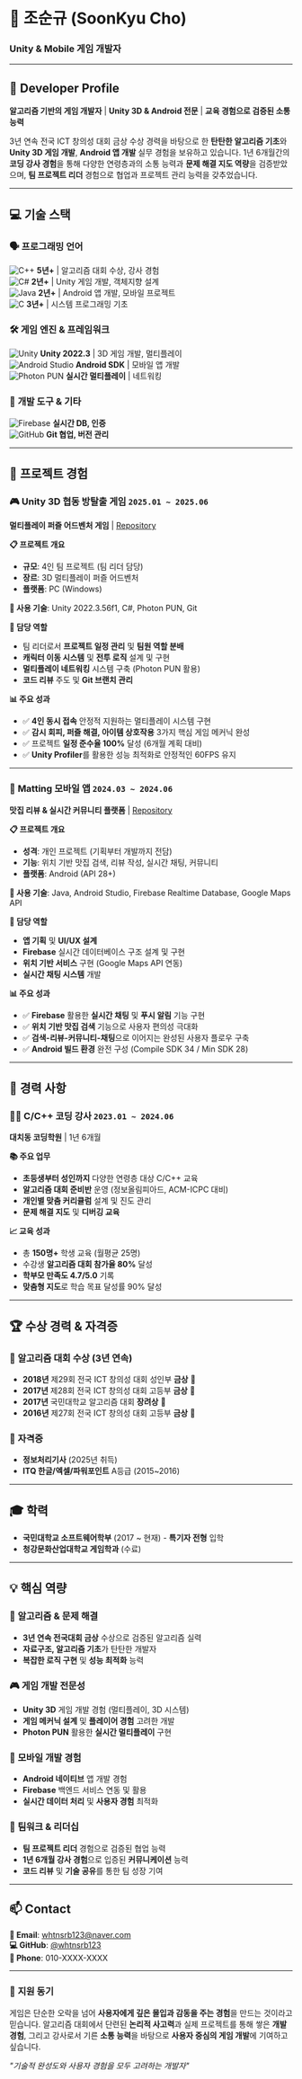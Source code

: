 # 👋 조순규 (SoonKyu Cho)
### Unity & Mobile 게임 개발자

---

## 🎯 **Developer Profile**

**알고리즘 기반의 게임 개발자** | **Unity 3D & Android 전문** | **교육 경험으로 검증된 소통 능력**

3년 연속 전국 ICT 창의성 대회 금상 수상 경력을 바탕으로 한 **탄탄한 알고리즘 기초**와 **Unity 3D 게임 개발**, **Android 앱 개발** 실무 경험을 보유하고 있습니다. 1년 6개월간의 **코딩 강사 경험**을 통해 다양한 연령층과의 소통 능력과 **문제 해결 지도 역량**을 검증받았으며, **팀 프로젝트 리더** 경험으로 협업과 프로젝트 관리 능력을 갖추었습니다.

---

## 💻 **기술 스택**

### 🗣️ **프로그래밍 언어**
![C++](https://img.shields.io/badge/C++-00599C?style=flat&logo=c%2B%2B&logoColor=white) **5년+** | 알고리즘 대회 수상, 강사 경험  
![C#](https://img.shields.io/badge/C%23-239120?style=flat-square&logo=c-sharp&logoColor=white) **2년+** | Unity 게임 개발, 객체지향 설계  
![Java](https://img.shields.io/badge/Java-007396?style=flat&logo=java&logoColor=white) **2년+** | Android 앱 개발, 모바일 프로젝트  
![C](https://img.shields.io/badge/C-A8B9CC?style=flat&logo=c&logoColor=white) **3년+** | 시스템 프로그래밍 기초  

### 🛠️ **게임 엔진 & 프레임워크**
![Unity](https://img.shields.io/badge/Unity-000000?style=flat&logo=unity&logoColor=white) **Unity 2022.3** | 3D 게임 개발, 멀티플레이  
![Android Studio](https://img.shields.io/badge/Android%20Studio-3DDC84?style=flat&logo=android-studio&logoColor=white) **Android SDK** | 모바일 앱 개발  
![Photon PUN](https://img.shields.io/badge/Photon%20PUN-0082C9?style=flat&logo=data-transfer&logoColor=white) **실시간 멀티플레이** | 네트워킹  

### 🔧 **개발 도구 & 기타**
![Firebase](https://img.shields.io/badge/Firebase-FFCA28?style=flat&logo=firebase&logoColor=white) **실시간 DB, 인증**  
![GitHub](https://img.shields.io/badge/GitHub-181717?style=flat&logo=github&logoColor=white) **Git 협업, 버전 관리**  

---

## 🚀 **프로젝트 경험**

### 🎮 **Unity 3D 협동 방탈출 게임** `2025.01 ~ 2025.06`
**멀티플레이 퍼즐 어드벤처 게임** | [Repository](https://github.com/whtnsrb123/capstone-2025-17)

**📋 프로젝트 개요**
- **규모**: 4인 팀 프로젝트 (팀 리더 담당)
- **장르**: 3D 멀티플레이 퍼즐 어드벤처
- **플랫폼**: PC (Windows)

**🔧 사용 기술**: Unity 2022.3.56f1, C#, Photon PUN, Git

**👤 담당 역할**
- 팀 리더로서 **프로젝트 일정 관리** 및 **팀원 역할 분배**
- **캐릭터 이동 시스템** 및 **전투 로직** 설계 및 구현
- **멀티플레이 네트워킹** 시스템 구축 (Photon PUN 활용)
- **코드 리뷰** 주도 및 **Git 브랜치 관리**

**📊 주요 성과**
- ✅ **4인 동시 접속** 안정적 지원하는 멀티플레이 시스템 구현
- ✅ **감시 회피, 퍼즐 해결, 아이템 상호작용** 3가지 핵심 게임 메커닉 완성
- ✅ 프로젝트 **일정 준수율 100%** 달성 (6개월 계획 대비)
- ✅ **Unity Profiler**를 활용한 성능 최적화로 안정적인 60FPS 유지

---

### 📱 **Matting 모바일 앱** `2024.03 ~ 2024.06`
**맛집 리뷰 & 실시간 커뮤니티 플랫폼** | [Repository](https://github.com/whtnsrb123/mobile-project-matting)

**📋 프로젝트 개요**
- **성격**: 개인 프로젝트 (기획부터 개발까지 전담)
- **기능**: 위치 기반 맛집 검색, 리뷰 작성, 실시간 채팅, 커뮤니티
- **플랫폼**: Android (API 28+)

**🔧 사용 기술**: Java, Android Studio, Firebase Realtime Database, Google Maps API

**👤 담당 역할**
- **앱 기획** 및 **UI/UX 설계**
- **Firebase** 실시간 데이터베이스 구조 설계 및 구현
- **위치 기반 서비스** 구현 (Google Maps API 연동)
- **실시간 채팅 시스템** 개발

**📊 주요 성과**
- ✅ **Firebase** 활용한 **실시간 채팅** 및 **푸시 알림** 기능 구현
- ✅ **위치 기반 맛집 검색** 기능으로 사용자 편의성 극대화
- ✅ **검색-리뷰-커뮤니티-채팅**으로 이어지는 완성된 사용자 플로우 구축
- ✅ **Android 빌드 환경** 완전 구성 (Compile SDK 34 / Min SDK 28)

---

## 💼 **경력 사항**

### 👨‍🏫 **C/C++ 코딩 강사** `2023.01 ~ 2024.06`
**대치동 코딩학원** | 1년 6개월

**📚 주요 업무**
- **초등생부터 성인까지** 다양한 연령층 대상 C/C++ 교육
- **알고리즘 대회 준비반** 운영 (정보올림피아드, ACM-ICPC 대비)
- **개인별 맞춤 커리큘럼** 설계 및 진도 관리
- **문제 해결 지도** 및 **디버깅 교육**

**📈 교육 성과**
- 총 **150명+** 학생 교육 (월평균 25명)
- 수강생 **알고리즘 대회 참가율 80%** 달성
- **학부모 만족도 4.7/5.0** 기록
- **맞춤형 지도**로 학습 목표 달성률 90% 달성

---

## 🏆 **수상 경력 & 자격증**

### 🥇 **알고리즘 대회 수상** (3년 연속)
- **2018년** 제29회 전국 ICT 창의성 대회 성인부 **금상** 🥇
- **2017년** 제28회 전국 ICT 창의성 대회 고등부 **금상** 🥇  
- **2017년** 국민대학교 알고리즘 대회 **장려상** 🥉
- **2016년** 제27회 전국 ICT 창의성 대회 고등부 **금상** 🥇

### 📜 **자격증**
- **정보처리기사** (2025년 취득)
- **ITQ 한글/엑셀/파워포인트** A등급 (2015~2016)

---

## 🎓 **학력**
- **국민대학교 소프트웨어학부** (2017 ~ 현재) - **특기자 전형** 입학
- **청강문화산업대학교 게임학과** (수료)

---

## 💡 **핵심 역량**

### 🧠 **알고리즘 & 문제 해결**
- **3년 연속 전국대회 금상** 수상으로 검증된 알고리즘 실력
- **자료구조, 알고리즘 기초**가 탄탄한 개발자
- **복잡한 로직 구현** 및 **성능 최적화** 능력

### 🎮 **게임 개발 전문성**
- **Unity 3D** 게임 개발 경험 (멀티플레이, 3D 시스템)
- **게임 메커닉 설계** 및 **플레이어 경험** 고려한 개발
- **Photon PUN** 활용한 **실시간 멀티플레이** 구현

### 📱 **모바일 개발 경험**
- **Android 네이티브** 앱 개발 경험
- **Firebase** 백엔드 서비스 연동 및 활용
- **실시간 데이터 처리** 및 **사용자 경험** 최적화

### 👥 **팀워크 & 리더십**
- **팀 프로젝트 리더** 경험으로 검증된 협업 능력
- **1년 6개월 강사 경험**으로 입증된 **커뮤니케이션** 능력
- **코드 리뷰** 및 **기술 공유**를 통한 팀 성장 기여

---

## 📫 **Contact**

**📧 Email**: [whtnsrb123@naver.com](mailto:whtnsrb123@naver.com)  
**💻 GitHub**: [@whtnsrb123](https://github.com/whtnsrb123)  
**📱 Phone**: 010-XXXX-XXXX  

---

### 🎯 **지원 동기**

게임은 단순한 오락을 넘어 **사용자에게 깊은 몰입과 감동을 주는 경험**을 만드는 것이라고 믿습니다. 알고리즘 대회에서 단련된 **논리적 사고력**과 실제 프로젝트를 통해 쌓은 **개발 경험**, 그리고 강사로서 기른 **소통 능력**을 바탕으로 **사용자 중심의 게임 개발**에 기여하고 싶습니다.

*"기술적 완성도와 사용자 경험을 모두 고려하는 개발자"*
